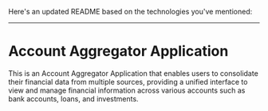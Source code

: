 Here's an updated README based on the technologies you've mentioned:

---

# Account Aggregator Application

This is an Account Aggregator Application that enables users to consolidate their financial data from multiple sources, providing a unified interface to view and manage financial information across various accounts such as bank accounts, loans, and investments.
